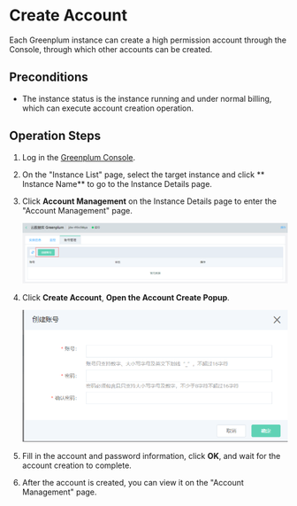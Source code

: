 # Create Account

Each Greenplum instance can create a high permission account through the Console, through which other accounts can be created.

## Preconditions

- The instance status is the instance running and under normal billing, which can execute account creation operation.

## Operation Steps

1. Log in the [Greenplum Console](http://jdw-console.jdcloud.com/list).

2. On the "Instance List" page, select the target instance and click ** Instance Name** to go to the Instance Details page.

3. Click **Account Management** on the Instance Details page to enter the "Account Management" page.

   ![1564651799808](../../../../../image/JCS-for-Greenplum/jdw-006.png)

4. Click **Create Account**, **Open the Account Create Popup**.

   ![1564651860138](../../../../../image/JCS-for-Greenplum/jdw-007.png)

5. Fill in the account and password information, click **OK**, and wait for the account creation to complete.

6. After the account is created, you can view it on the "Account Management" page.